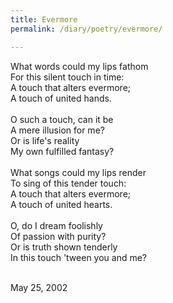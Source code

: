 ```yaml
---
title: Evermore
permalink: /diary/poetry/evermore/

---
```

<div class="poetry">

What words could my lips fathom<br/>
For this silent touch in time:<br/>
A touch that alters evermore;<br/>
A touch of united hands.<br/>
<br/>
O such a touch, can it be<br/>
A mere illusion for me?<br/>
Or is life's reality<br/>
My own fulfilled fantasy?<br/>
<br/>
What songs could my lips render<br/>
To sing of this tender touch:<br/>
A touch that alters evermore;<br/>
A touch of united hearts.<br/>
<br/>
O, do I dream foolishly<br/>
Of passion with purity?<br/>
Or is truth shown tenderly<br/>
In this touch 'tween you and me?<br/>
<br/>

<div class="poetry_date">May 25, 2002</div>



</div>
